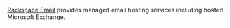 [Rackspace Email](http://www.rackspace.com/email-hosting) provides managed email hosting services including hosted Microsoft Exchange.
